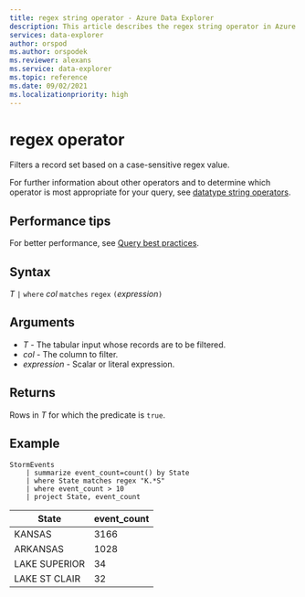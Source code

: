 ```yaml
---
title: regex string operator - Azure Data Explorer
description: This article describes the regex string operator in Azure Data Explorer.
services: data-explorer
author: orspod
ms.author: orspodek
ms.reviewer: alexans
ms.service: data-explorer
ms.topic: reference
ms.date: 09/02/2021
ms.localizationpriority: high
---
```

# regex operator

Filters a record set based on a case-sensitive regex value. 

For further information about other operators and to determine which operator is most appropriate for your query, see [datatype string operators](datatypes-string-operators.md).

## Performance tips

For better performance, see [Query best practices](best-practices.md).

## Syntax

*T* `|` `where` *col* `matches` `regex` `(`*expression*`)`   

## Arguments

* *T* - The tabular input whose records are to be filtered.
* *col* - The column to filter.
* *expression* - Scalar or literal expression.

## Returns

Rows in *T* for which the predicate is `true`.

## Example

<!-- csl: https://help.kusto.windows.net/Samples -->
```kusto
StormEvents
    | summarize event_count=count() by State
    | where State matches regex "K.*S"
    | where event_count > 10
    | project State, event_count
```

|State|event_count|
|-----|-----------|
|KANSAS|3166|
|ARKANSAS|1028|
|LAKE SUPERIOR|34|
|LAKE ST CLAIR|32|  